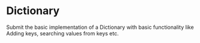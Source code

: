 # Dictionary
Submit the basic implementation of a Dictionary with basic functionality like Adding keys, searching values from keys etc.
